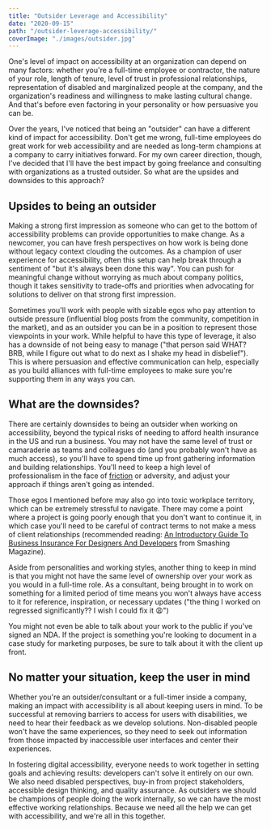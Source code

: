 ```yaml
---
title: "Outsider Leverage and Accessibility"
date: "2020-09-15"
path: "/outsider-leverage-accessibility/"
coverImage: "./images/outsider.jpg"
---
```


One's level of impact on accessibility at an organization can depend on many factors: whether you're a full-time employee or contractor, the nature of your role, length of tenure, level of trust in professional relationships, representation of disabled and marginalized people at the company, and the organization's readiness and willingness to make lasting cultural change. And that's before even factoring in your personality or how persuasive you can be.

Over the years, I've noticed that being an "outsider" can have a different kind of impact for accessibility. Don't get me wrong, full-time employees do great work for web accessibility and are needed as long-term champions at a company to carry initiatives forward. For my own career direction, though, I've decided that I'll have the best impact by going freelance and consulting with organizations as a trusted outsider. So what are the upsides and downsides to this approach?

## Upsides to being an outsider

Making a strong first impression as someone who can get to the bottom of accessibility problems can provide opportunities to make change. As a newcomer, you can have fresh perspectives on how work is being done without legacy context clouding the outcomes. As a champion of user experience for accessibility, often this setup can help break through a sentiment of "but it's always been done this way". You can push for meaningful change without worrying as much about company politics, though it takes sensitivity to trade-offs and priorities when advocating for solutions to deliver on that strong first impression.

Sometimes you'll work with people with sizable egos who pay attention to outside pressure (influential blog posts from the community, competition in the market), and as an outsider you can be in a position to represent those viewpoints in your work. While helpful to have this type of leverage, it also has a downside of not being easy to manage ("that person said WHAT? BRB, while I figure out what to do next as I shake my head in disbelief"). This is where persuasion and effective communication can help, especially as you build alliances with full-time employees to make sure you're supporting them in any ways you can.

## What are the downsides?

There are certainly downsides to being an outsider when working on accessibility, beyond the typical risks of needing to afford health insurance in the US and run a business. You may not have the same level of trust or camaraderie as teams and colleagues do (and you probably won't have as much access), so you'll have to spend time up front gathering information and building relationships. You'll need to keep a high level of professionalism in the face of [friction](https://youtu.be/8bxZuzDKoI0) or adversity, and adjust your approach if things aren't going as intended.

Those egos I mentioned before may also go into toxic workplace territory, which can be extremely stressful to navigate. There may come a point where a project is going poorly enough that you don't want to continue it, in which case you'll need to be careful of contract terms to not make a mess of client relationships (recommended reading: [An Introductory Guide To Business Insurance For Designers And Developers](https://www.smashingmagazine.com/2018/03/guide-business-insurance-designers-developers/) from Smashing Magazine).

<p>Aside from personalities and working styles, another thing to keep in mind is that you might not have the same level of ownership over your work as you would in a full-time role. As a consultant, being brought in to work on something for a limited period of time means you won't always have access to it for reference, inspiration, or necessary updates ("the thing I worked on regressed significantly?? I wish I could fix it <span aria-label="Weary face" role="img">😩</span>")</p>

You might not even be able to talk about your work to the public if you've signed an NDA. If the project is something you're looking to document in a case study for marketing purposes, be sure to talk about it with the client up front.

## No matter your situation, keep the user in mind

Whether you're an outsider/consultant or a full-timer inside a company, making an impact with accessibility is all about keeping users in mind. To be successful at removing barriers to access for users with disabilities, we need to hear their feedback as we develop solutions. Non-disabled people won't have the same experiences, so they need to seek out information from those impacted by inaccessible user interfaces and center their experiences.

In fostering digital accessibility, everyone needs to work together in setting goals and achieving results: developers can't solve it entirely on our own. We also need disabled perspectives, buy-in from project stakeholders, accessible design thinking, and quality assurance. As outsiders we should be champions of people doing the work internally, so we can have the most effective working relationships. Because we need all the help we can get with accessibility, and we're all in this together.
